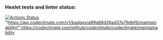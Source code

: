 ### Hexlet tests and linter status:
[![Actions Status](https://github.com/DimZam/frontend-project-lvl1/workflows/hexlet-check/badge.svg)](https://github.com/DimZam/frontend-project-lvl1/actions)
"!https://api.codeclimate.com/v1/badges/a99a88d28ad37a79dbf6/maintainability!":https://codeclimate.com/github/codeclimate/codeclimate/maintainability
